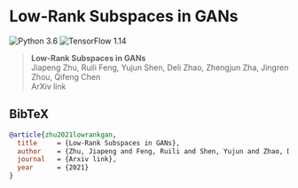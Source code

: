 # Low-Rank Subspaces in GANs

![Python 3.6](https://img.shields.io/badge/python-3.6-green.svg?style=plastic)
![TensorFlow 1.14](https://img.shields.io/badge/tensorflow-1.14-green.svg?style=plastic)


> **Low-Rank Subspaces in GANs** <br>
> Jiapeng Zhu, Ruili Feng, Yujun Shen, Deli Zhao, Zhengjun Zha, Jingren Zhou, Qifeng Chen <br>
>ArXiv link <br>


## BibTeX

```bibtex
@article{zhu2021lowrankgan,
  title     = {Low-Rank Subspaces in GANs},
  author    = {Zhu, Jiapeng and Feng, Ruili and Shen, Yujun and Zhao, Deli and Zha, zhengjun and Zhou, Jingren and Chen, Qifeng},
  journal   = {Arxiv link},
  year      = {2021}
}
```

